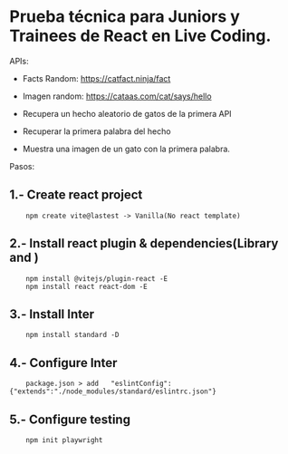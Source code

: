 # Prueba técnica para Juniors y Trainees de React en Live Coding.

APIs:

- Facts Random: https://catfact.ninja/fact
- Imagen random: https://cataas.com/cat/says/hello

- Recupera un hecho aleatorio de gatos de la primera API
- Recuperar la primera palabra del hecho
- Muestra una imagen de un gato con la primera palabra.

Pasos: 

## 1.- Create react project
```
    npm create vite@lastest -> Vanilla(No react template) 
```
## 2.- Install react plugin & dependencies(Library and )
```
    npm install @vitejs/plugin-react -E
    npm install react react-dom -E
```
## 3.- Install Inter
```
    npm install standard -D
```

## 4.- Configure Inter
```    
    package.json > add   "eslintConfig": {"extends":"./node_modules/standard/eslintrc.json"}
```

## 5.- Configure testing
```
    npm init playwright
```
